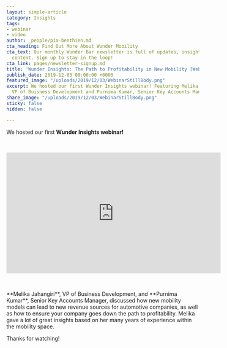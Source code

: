 ```yaml
---
layout: simple-article
category: Insights
tags:
- webinar
- video
author: _people/pia-benthien.md
cta_heading: Find Out More About Wunder Mobility
cta_text: Our monthly Wunder Bar newsletter is full of updates, insights and exciting
  content. Sign up to stay in the loop!
cta_link: pages/newsletter-signup.md
title: 'Wunder Insights: The Path to Profitability in New Mobility [Webinar]'
publish_date: 2019-12-03 00:00:00 +0000
featured_image: "/uploads/2019/12/03/WebinarStillBody.png"
excerpt: We hosted our first Wunder Insights webinar! Featuring Melika Jahangiri,
  VP of Buisness Development and Purnima Kumar, Senior Key Accounts Manager.
share_image: "/uploads/2019/12/03/WebinarStillBody.png"
sticky: false
hidden: false

---
```

We hosted our first **Wunder Insights webinar!** 
<p> </p>
<iframe width="560" height="315" src="https://www.youtube.com/embed/-3H5Im-xH5c" frameborder="0" allow="accelerometer; autoplay; encrypted-media; gyroscope; picture-in-picture" allowfullscreen></iframe>
<p> </p>
**Melika Jahangiri**, VP of Business Development, and **Purnima Kumar**, Senior Key Accounts Manager, discussed how new mobility models can lead to new revenue sources for automotive companies, as well as how to ensure your company goes down the path to profitability. Melika gave a lot of great insights  based on her many years of experience within the mobility space. 

Thanks for watching!
